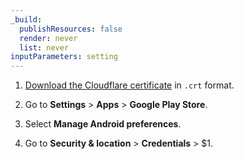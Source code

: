 ```yaml
---
_build:
  publishResources: false
  render: never
  list: never
inputParameters: setting
---
```


1. [Download the Cloudflare certificate](#download-the-cloudflare-root-certificate) in `.crt` format.

2. Go to **Settings** > **Apps** > **Google Play Store**.

3. Select **Manage Android preferences**.

4. Go to **Security & location** > **Credentials** > $1.

